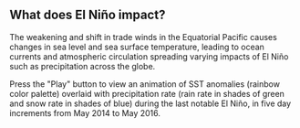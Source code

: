 ## What does El Niño impact?
The weakening and shift in trade winds in the Equatorial Pacific causes changes in sea level and sea surface temperature, leading to ocean currents and atmospheric circulation spreading varying impacts of El Niño such as precipitation across the globe.

Press the "Play" button to view an animation of SST anomalies (rainbow color palette) overlaid with precipitation rate (rain rate in shades of green and snow rate in shades of blue) during the last notable El Niño, in five day increments from May 2014 to May 2016.

